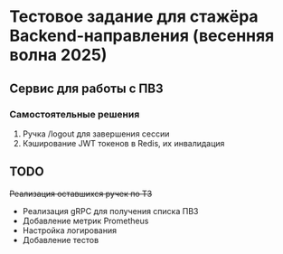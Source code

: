 # Тестовое задание для стажёра Backend-направления (весенняя волна 2025)

## Сервис для работы с ПВЗ

### Самостоятельные решения

1. Ручка /logout для завершения сессии
2. Кэширование JWT токенов в Redis, их инвалидация

## TODO

~~Реализация оставшихся ручек по ТЗ~~

- Реализация gRPC для получения списка ПВЗ
- Добавление метрик Prometheus
- Настройка логирования
- Добавление тестов
